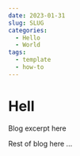 ```yaml
---
date: 2023-01-31
slug: SLUG
categories:
  - Hello
  - World
tags:
  - template
  - how-to
---
```

# Hell

Blog excerpt here

<!-- more -->

Rest of blog here
...
